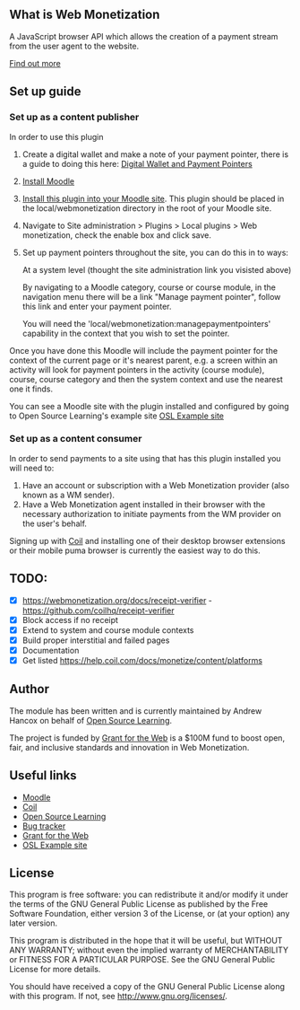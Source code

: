 ## What is Web Monetization

A JavaScript browser API which allows the creation of a payment stream from the user agent to the website.

[Find out more](https://webmonetization.org/docs/explainer)

## Set up guide
### Set up as a content publisher
In order to use this plugin 

1. Create a digital wallet and make a note of your payment pointer, there is a guide to doing this here: [Digital Wallet and Payment Pointers](https://webmonetization.org/docs/ilp-wallets)
2. [Install Moodle](https://docs.moodle.org/310/en/Installing_Moodle)
3. [Install this plugin into your Moodle site](https://docs.moodle.org/en/Installing_plugins#Installing_a_plugin). This plugin should be placed in the local/webmonetization directory in the root of your Moodle site.
4. Navigate to Site administration > Plugins > Local plugins > Web monetization, check the enable box and click save.
5. Set up payment pointers throughout the site, you can do this in to ways:
        
    At a system level (thought the site administration link you visisted above)
    
    By navigating to a Moodle category, course or course module, in the navigation menu there will be a link "Manage payment pointer", follow this link and enter your payment pointer.
    
    You will need the 'local/webmonetization:managepaymentpointers' capability in the context that you wish to set the pointer.
    
Once you have done this Moodle will include the payment pointer for the context of the current page or it's nearest parent, e.g. a screen within an activity will look for payment pointers in the activity (course module), course, course category and then the system context and use the nearest one it finds.

You can see a Moodle site with the plugin installed and configured by going to Open Source Learning's example site [OSL Example site](https://examplesite.opensourcelearning.co.uk)

### Set up as a content consumer
In order to send payments to a site using that has this plugin installed you will need to:
1. Have an account or subscription with a Web Monetization provider (also known as a WM sender).
2. Have a Web Monetization agent installed in their browser with the necessary authorization to initiate payments from the WM provider on the user's behalf.

Signing up with [Coil](https://coil.com/) and installing one of their desktop browser extensions or their mobile puma browser is currently the easiest way to do this.

## TODO:
- [x] https://webmonetization.org/docs/receipt-verifier - https://github.com/coilhq/receipt-verifier
- [x] Block access if no receipt
- [x] Extend to system and course module contexts
- [x] Build proper interstitial and failed pages
- [x] Documentation
- [x] Get listed https://help.coil.com/docs/monetize/content/platforms

Author
------

The module has been written and is currently maintained by Andrew Hancox on behalf of [Open Source Learning](https://opensourcelearning.co.uk).

The project is funded by [Grant for the Web](https://www.grantfortheweb.org) is a $100M fund to boost open, fair, and inclusive standards and innovation in Web Monetization.

Useful links
------------

* [Moodle](https://moodle.org/)
* [Coil](https://coil.com/)
* [Open Source Learning](https://opensourcelearning.co.uk)
* [Bug tracker](https://github.com/andrewhancox/moodle-local_webmonetization/issues)
* [Grant for the Web](https://www.grantfortheweb.org)
* [OSL Example site](https://examplesite.opensourcelearning.co.uk)

License
-------

This program is free software: you can redistribute it and/or modify it under the
terms of the GNU General Public License as published by the Free Software Foundation,
either version 3 of the License, or (at your option) any later version.

This program is distributed in the hope that it will be useful, but WITHOUT ANY
WARRANTY; without even the implied warranty of MERCHANTABILITY or FITNESS FOR A
PARTICULAR PURPOSE.  See the GNU General Public License for more details.

You should have received a copy of the GNU General Public License along with this
program. If not, see <http://www.gnu.org/licenses/>.
